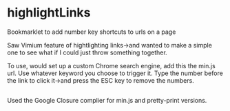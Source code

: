 # highlightLinks
Bookmarklet to add number key shortcuts to urls on a page

Saw Vimium feature of hightlighting links->and wanted to make a simple one to see what if I could just throw something together.

To use, would set up a custom Chrome search engine, add this the min.js url.  Use whatever keyword you choose to trigger it.  Type the number before the link to click it->and press the ESC key to remove the numbers.

##
Used the Google Closure complier for min.js and pretty-print versions. 
